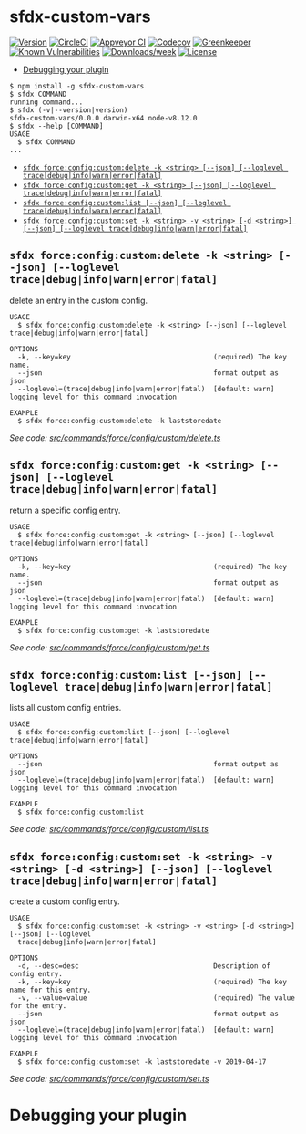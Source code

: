 sfdx-custom-vars
================



[![Version](https://img.shields.io/npm/v/sfdx-custom-vars.svg)](https://npmjs.org/package/sfdx-custom-vars)
[![CircleCI](https://circleci.com/gh/Documents/sfdx-custom-vars/tree/master.svg?style=shield)](https://circleci.com/gh/Documents/sfdx-custom-vars/tree/master)
[![Appveyor CI](https://ci.appveyor.com/api/projects/status/github/Documents/sfdx-custom-vars?branch=master&svg=true)](https://ci.appveyor.com/project/heroku/sfdx-custom-vars/branch/master)
[![Codecov](https://codecov.io/gh/Documents/sfdx-custom-vars/branch/master/graph/badge.svg)](https://codecov.io/gh/Documents/sfdx-custom-vars)
[![Greenkeeper](https://badges.greenkeeper.io/Documents/sfdx-custom-vars.svg)](https://greenkeeper.io/)
[![Known Vulnerabilities](https://snyk.io/test/github/Documents/sfdx-custom-vars/badge.svg)](https://snyk.io/test/github/Documents/sfdx-custom-vars)
[![Downloads/week](https://img.shields.io/npm/dw/sfdx-custom-vars.svg)](https://npmjs.org/package/sfdx-custom-vars)
[![License](https://img.shields.io/npm/l/sfdx-custom-vars.svg)](https://github.com/Documents/sfdx-custom-vars/blob/master/package.json)

<!-- toc -->
* [Debugging your plugin](#debugging-your-plugin)
<!-- tocstop -->
<!-- install -->
<!-- usage -->
```sh-session
$ npm install -g sfdx-custom-vars
$ sfdx COMMAND
running command...
$ sfdx (-v|--version|version)
sfdx-custom-vars/0.0.0 darwin-x64 node-v8.12.0
$ sfdx --help [COMMAND]
USAGE
  $ sfdx COMMAND
...
```
<!-- usagestop -->
<!-- commands -->
* [`sfdx force:config:custom:delete -k <string> [--json] [--loglevel trace|debug|info|warn|error|fatal]`](#sfdx-forceconfigcustomdelete--k-string---json---loglevel-tracedebuginfowarnerrorfatal)
* [`sfdx force:config:custom:get -k <string> [--json] [--loglevel trace|debug|info|warn|error|fatal]`](#sfdx-forceconfigcustomget--k-string---json---loglevel-tracedebuginfowarnerrorfatal)
* [`sfdx force:config:custom:list [--json] [--loglevel trace|debug|info|warn|error|fatal]`](#sfdx-forceconfigcustomlist---json---loglevel-tracedebuginfowarnerrorfatal)
* [`sfdx force:config:custom:set -k <string> -v <string> [-d <string>] [--json] [--loglevel trace|debug|info|warn|error|fatal]`](#sfdx-forceconfigcustomset--k-string--v-string--d-string---json---loglevel-tracedebuginfowarnerrorfatal)

## `sfdx force:config:custom:delete -k <string> [--json] [--loglevel trace|debug|info|warn|error|fatal]`

delete an entry in the custom config.

```
USAGE
  $ sfdx force:config:custom:delete -k <string> [--json] [--loglevel trace|debug|info|warn|error|fatal]

OPTIONS
  -k, --key=key                                   (required) The key name.
  --json                                          format output as json
  --loglevel=(trace|debug|info|warn|error|fatal)  [default: warn] logging level for this command invocation

EXAMPLE
  $ sfdx force:config:custom:delete -k laststoredate
```

_See code: [src/commands/force/config/custom/delete.ts](https://github.com/Documents/sfdx-custom-vars/blob/v0.0.0/src/commands/force/config/custom/delete.ts)_

## `sfdx force:config:custom:get -k <string> [--json] [--loglevel trace|debug|info|warn|error|fatal]`

return a specific config entry.

```
USAGE
  $ sfdx force:config:custom:get -k <string> [--json] [--loglevel trace|debug|info|warn|error|fatal]

OPTIONS
  -k, --key=key                                   (required) The key name.
  --json                                          format output as json
  --loglevel=(trace|debug|info|warn|error|fatal)  [default: warn] logging level for this command invocation

EXAMPLE
  $ sfdx force:config:custom:get -k laststoredate
```

_See code: [src/commands/force/config/custom/get.ts](https://github.com/Documents/sfdx-custom-vars/blob/v0.0.0/src/commands/force/config/custom/get.ts)_

## `sfdx force:config:custom:list [--json] [--loglevel trace|debug|info|warn|error|fatal]`

lists all custom config entries.

```
USAGE
  $ sfdx force:config:custom:list [--json] [--loglevel trace|debug|info|warn|error|fatal]

OPTIONS
  --json                                          format output as json
  --loglevel=(trace|debug|info|warn|error|fatal)  [default: warn] logging level for this command invocation

EXAMPLE
  $ sfdx force:config:custom:list
```

_See code: [src/commands/force/config/custom/list.ts](https://github.com/Documents/sfdx-custom-vars/blob/v0.0.0/src/commands/force/config/custom/list.ts)_

## `sfdx force:config:custom:set -k <string> -v <string> [-d <string>] [--json] [--loglevel trace|debug|info|warn|error|fatal]`

create a custom config entry.

```
USAGE
  $ sfdx force:config:custom:set -k <string> -v <string> [-d <string>] [--json] [--loglevel 
  trace|debug|info|warn|error|fatal]

OPTIONS
  -d, --desc=desc                                 Description of config entry.
  -k, --key=key                                   (required) The key name for this entry.
  -v, --value=value                               (required) The value for the entry.
  --json                                          format output as json
  --loglevel=(trace|debug|info|warn|error|fatal)  [default: warn] logging level for this command invocation

EXAMPLE
  $ sfdx force:config:custom:set -k laststoredate -v 2019-04-17
```

_See code: [src/commands/force/config/custom/set.ts](https://github.com/Documents/sfdx-custom-vars/blob/v0.0.0/src/commands/force/config/custom/set.ts)_
<!-- commandsstop -->
<!-- debugging-your-plugin -->
# Debugging your plugin
